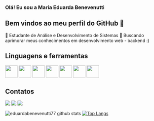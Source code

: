 ### Olá! Eu sou a  Maria Eduarda Benevenutti
## Bem vindos ao meu perfil do GitHub 👋

<!--
**eduardabenevenutti77/eduardabenevenutti77** is a ✨ _special_ ✨ repository because its `README.md` (this file) appears on your GitHub profile.

Here are some ideas to get you started:

- 🔭 I’m currently working on ...
- 🌱 C++ | CSS | HTML | PYTHON
- 👯 I’m looking to collaborate on ...
- 🤔 I’m looking for help with ...
- 💬 Ask me about ...
- 📫 How to reach me: ...
- 😄 Pronouns: ...
- ⚡ Fun fact: ...
💬 Estudante de Analise e desenvolvimento de sistema

🌱 C++ | CSS | Html | Python |TypeScript 

🔭
-->
🌱 Estudante de Análise e Desenvolvimento de Sistemas
🔭 Buscando aprimorar meus conhecimentos em desenvolvimento web - backend :)
## Linguagens e ferramentas

<img src="https://cdn.jsdelivr.net/gh/devicons/devicon/icons/cplusplus/cplusplus-line.svg" width="40" height="40"/> <img src="https://cdn.jsdelivr.net/gh/devicons/devicon/icons/github/github-original.svg" width="40" height="40"/> <img src="https://cdn.jsdelivr.net/gh/devicons/devicon/icons/pycharm/pycharm-plain.svg" width="40" height="40"/> <img src="https://cdn.jsdelivr.net/gh/devicons/devicon/icons/python/python-original.svg" width="40" height="40"/>
<img src="https://cdn.jsdelivr.net/gh/devicons/devicon/icons/vscode/vscode-original.svg" width="40" height="40"/>
<img src="https://cdn.jsdelivr.net/gh/devicons/devicon/icons/css3/css3-plain.svg" width="40" height="40"/>
<img src="https://cdn.jsdelivr.net/gh/devicons/devicon/icons/javascript/javascript-plain.svg" width="40" height="40" />
          

## Contatos

<div>
<a href="https://instagram.com/eduarda_benevenutti" target="_blank"><img src="https://img.shields.io/badge/-Instagram-%23E4405F?style=for-the-badge&logo=instagram&logoColor=white" target="_blank"></a>
<a href = "mailto:mariaeduardabeneevnutti77@mail.com"><img src="https://img.shields.io/badge/Gmail-D14836?style=for-the-badge&logo=gmail&logoColor=white" target="_blank"></a>
<a href="https://www.linkedin.com/in/maria-eduarda-benevenutti-8aa046238" target="_blank"><img src="https://img.shields.io/badge/-LinkedIn-%230077B5?style=for-the-badge&logo=linkedin&logoColor=white" target="_blank"></a>   
</div>


          
                    
          

![eduardabenevenutti77 github stats](https://github-readme-stats.vercel.app/api?username=eduardabenevenutti77&show_icons=true&&theme=radical&hide=["contribs","issues"])
[![Top Langs](https://github-readme-stats.vercel.app/api/top-langs/?username=eduardabenevenutti77&show_icons=true&theme=tokyonight&layout=compact)](https://github.com/eduardabenevenutti77/github-readme-stats)
